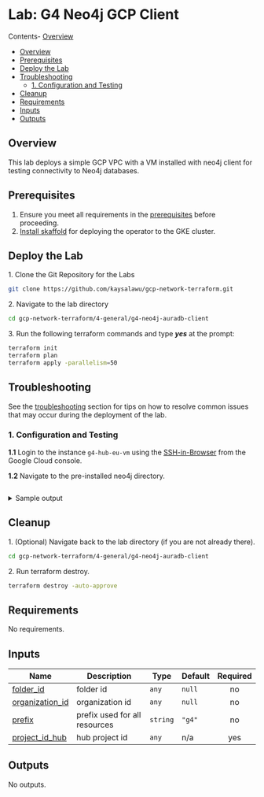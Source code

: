 
# Lab: G4 Neo4j GCP Client <!-- omit from toc -->

Contents- [Overview](#overview)
- [Overview](#overview)
- [Prerequisites](#prerequisites)
- [Deploy the Lab](#deploy-the-lab)
- [Troubleshooting](#troubleshooting)
  - [1. Configuration and Testing](#1-configuration-and-testing)
- [Cleanup](#cleanup)
- [Requirements](#requirements)
- [Inputs](#inputs)
- [Outputs](#outputs)


## Overview

This lab deploys a simple GCP VPC with a VM installed with neo4j client for testing connectivity to Neo4j databases.

## Prerequisites

1. Ensure you meet all requirements in the [prerequisites](../../prerequisites/README.md) before proceeding.
2. [Install skaffold](https://skaffold.dev/docs/install/) for deploying the operator to the GKE cluster.

## Deploy the Lab

1\. Clone the Git Repository for the Labs

 ```sh
 git clone https://github.com/kaysalawu/gcp-network-terraform.git
 ```

2\. Navigate to the lab directory

```sh
cd gcp-network-terraform/4-general/g4-neo4j-auradb-client
```

3\. Run the following terraform commands and type ***yes*** at the prompt:

 ```sh
 terraform init
 terraform plan
 terraform apply -parallelism=50
 ```

 ## Troubleshooting

See the [troubleshooting](../../troubleshooting/README.md) section for tips on how to resolve common issues that may occur during the deployment of the lab.


### 1. Configuration and Testing

**1.1** Login to the instance `g4-hub-eu-vm` using the [SSH-in-Browser](https://cloud.google.com/compute/docs/ssh-in-browser) from the Google Cloud console.

**1.2** Navigate to the pre-installed neo4j directory.

```sh

```

<details>

<summary>Sample output</summary>

```sh

```

</details>
<p>

## Cleanup

1\. (Optional) Navigate back to the lab directory (if you are not already there).

```sh
cd gcp-network-terraform/4-general/g4-neo4j-auradb-client
```

2\. Run terraform destroy.

```sh
terraform destroy -auto-approve
```

<!-- BEGIN_TF_DOCS -->
## Requirements

No requirements.

## Inputs

| Name                                                                              | Description                   | Type     | Default | Required |
| --------------------------------------------------------------------------------- | ----------------------------- | -------- | ------- | :------: |
| <a name="input_folder_id"></a> [folder\_id](#input\_folder\_id)                   | folder id                     | `any`    | `null`  |    no    |
| <a name="input_organization_id"></a> [organization\_id](#input\_organization\_id) | organization id               | `any`    | `null`  |    no    |
| <a name="input_prefix"></a> [prefix](#input\_prefix)                              | prefix used for all resources | `string` | `"g4"`  |    no    |
| <a name="input_project_id_hub"></a> [project\_id\_hub](#input\_project\_id\_hub)  | hub project id                | `any`    | n/a     |   yes    |

## Outputs

No outputs.
<!-- END_TF_DOCS -->
